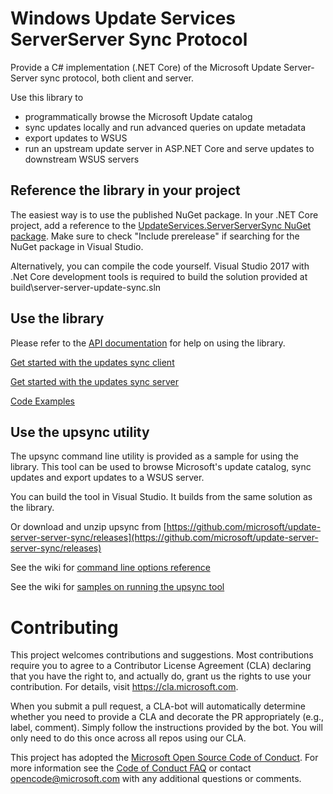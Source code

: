 # Windows Update Services ServerServer Sync Protocol

Provide a C# implementation (.NET Core) of the Microsoft Update Server-Server sync protocol, both client and server.

Use this library to
* programmatically browse the Microsoft Update catalog
* sync updates locally and run advanced queries on update metadata
* export updates to WSUS
* run an upstream update server in ASP.NET Core and serve updates to downstream WSUS servers

## Reference the library in your project

The easiest way is to use the published NuGet package. In your .NET Core project, add a reference to the [UpdateServices.ServerServerSync NuGet package](https://www.nuget.org/packages/UpdateServices.ServerServerSync). Make sure to check "Include prerelease" if searching for the NuGet package in Visual Studio.

Alternatively, you can compile the code yourself. Visual Studio 2017 with .Net Core development tools is required to build the solution provided at build\server-server-update-sync.sln

## Use the library

Please refer to the [API documentation](https://microsoft.github.io/update-server-server-sync/) for help on using the library.

[Get started with the updates sync client](https://microsoft.github.io/update-server-server-sync/api/index.html#the-upstreamserverclient)

[Get started with the updates sync server](https://microsoft.github.io/update-server-server-sync/api/index.html#the-upsteam-server)

[Code Examples](https://microsoft.github.io/update-server-server-sync/examples/repository_basic.html)


## Use the upsync utility
The upsync command line utility is provided as a sample for using the library. This tool can be used to browse Microsoft's update catalog, sync updates and export updates to a WSUS server.

You can build the tool in Visual Studio. It builds from the same solution as the library.

Or download and unzip upsync from [https://github.com/microsoft/update-server-server-sync/releases](https://github.com/microsoft/update-server-server-sync/releases)

See the wiki for [command line options reference](https://github.com/microsoft/update-server-server-sync/wiki/UpSync-command-line-options)

See the wiki for [samples on running the upsync tool](https://github.com/microsoft/update-server-server-sync/wiki/UpSync-tool-examples)

# Contributing

This project welcomes contributions and suggestions.  Most contributions require you to agree to a
Contributor License Agreement (CLA) declaring that you have the right to, and actually do, grant us
the rights to use your contribution. For details, visit https://cla.microsoft.com.

When you submit a pull request, a CLA-bot will automatically determine whether you need to provide
a CLA and decorate the PR appropriately (e.g., label, comment). Simply follow the instructions
provided by the bot. You will only need to do this once across all repos using our CLA.

This project has adopted the [Microsoft Open Source Code of Conduct](https://opensource.microsoft.com/codeofconduct/).
For more information see the [Code of Conduct FAQ](https://opensource.microsoft.com/codeofconduct/faq/) or
contact [opencode@microsoft.com](mailto:opencode@microsoft.com) with any additional questions or comments.
